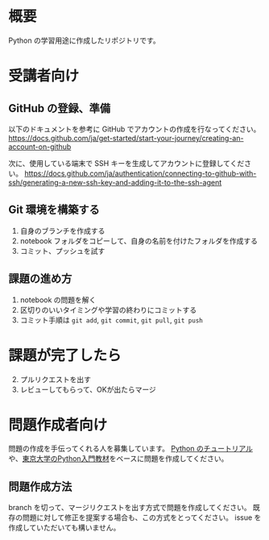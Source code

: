 # 概要
Python の学習用途に作成したリポジトリです。

# 受講者向け
## GitHub の登録、準備
以下のドキュメントを参考に GitHub でアカウントの作成を行なってください。
https://docs.github.com/ja/get-started/start-your-journey/creating-an-account-on-github

次に、使用している端末で SSH キーを生成してアカウントに登録してください。
https://docs.github.com/ja/authentication/connecting-to-github-with-ssh/generating-a-new-ssh-key-and-adding-it-to-the-ssh-agent


## Git 環境を構築する
1. 自身のブランチを作成する
1. notebook フォルダをコピーして、自身の名前を付けたフォルダを作成する
1. コミット、プッシュを試す

## 課題の進め方
1. notebook の問題を解く
1. 区切りのいいタイミングや学習の終わりにコミットする
1. コミット手順は `git add`, `git commit`, `git pull`, `git push`

# 課題が完了したら
2. プルリクエストを出す
3. レビューしてもらって、OKが出たらマージ

# 問題作成者向け
問題の作成を手伝ってくれる人を募集しています。
[Python のチュートリアル](https://docs.python.org/ja/3/tutorial/)や、[東京大学のPython入門教材](https://github.com/utokyo-ipp/utokyo-ipp.github.io)をベースに問題を作成してください。

## 問題作成方法
branch を切って、マージリクエストを出す方式で問題を作成してください。
既存の問題に対して修正を提案する場合も、この方式をとってください。
issue を作成していただいても構いません。